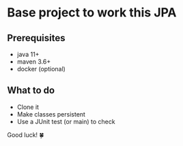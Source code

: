 # Base project to work this JPA

## Prerequisites

* java 11+
* maven 3.6+
* docker (optional)

## What to do

* Clone it
* Make classes persistent
* Use a JUnit test (or main) to check

Good luck! 🍀